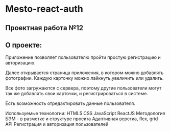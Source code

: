 # Mesto-react-auth
  
## Проектная работа №12


## О проекте:
Приложение позволяет пользователю пройти простую регистрацию и авторизацию.

Далее открывается страница приложения, в котором можно добавлять фотографии. Каждую карточку можно лайкнуть,увеличить или удалить.

Все фото загружаются с сервера, поэтому другие пользователи могут так же добавлять свои карточки, и регистрироваться в системе.

Есть возможность отредактировать данные пользователя.

Используемые технологии:
HTML5
CSS 
JavaScript
ReactJS
Методология БЭМ - в разметке и структуре проекта
Адаптивная верстка, flex, grid
API
Регистрация и авторизация пользователей